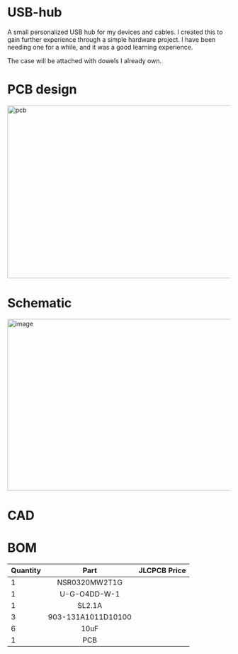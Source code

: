 # USB-hub
A small personalized USB hub for my devices and cables. I created this to gain further experience through a simple hardware project. I have been needing one for a while, and it was a good learning experience.

The case will be attached with dowels I already own.


# PCB design 
<img width="847" height="390" alt="pcb" src="https://github.com/user-attachments/assets/6d0794fe-4c5a-47c7-973c-4cef3bc5db37" />


# Schematic
<img width="547" height="387" alt="image" src="https://github.com/user-attachments/assets/baf75e8f-1f99-45c3-815f-00f258c171e3" />


# CAD


# BOM
| Quantity | Part | JLCPCB Price |
| :------ | :---------: | ------: |
| 1 | NSR0320MW2T1G |  |
| 1 | U-G-O4DD-W-1 |  |
| 1 | SL2.1A |  |
| 3 | 903-131A1011D10100 |  |
| 6 | 10uF |  |
| 1 | PCB |  |





